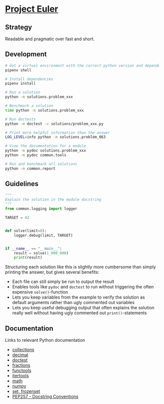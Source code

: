 # [Project Euler](https://projecteuler.net/)

## Strategy

Readable and pragmatic over fast and short.

## Development

```bash
# Get a virtual environment with the correct python version and dependencies
pipenv shell

# Install dependencies
pipenv install

# Run a solution
python -m solutions.problem_xxx

# Benchmark a solution
time python -m solutions.problem_xxx

# Run doctests
python -m doctest -v solutions/problem_xxx.py

# Print more helpful information than the answer
LOG_LEVEL=info python -m solutions.problem_063

# View the documentation for a module
python -m pydoc solutions.problem_xxx
python -m pydoc common.tools

# Run and benchmark all solutions
python -m common.report
```

## Guidelines

```python
"""
Explain the solution in the module docstring
"""
from common.logging import logger

TARGET = 42


def solve(limit=8):
    logger.debug(limit, TARGET)


if __name__ == "__main__":
    result = solve(1_000_000)
    print(result)
```

Structuring each solution like this is slightly more cumbersome than simply printing the answer, but gives several benefits:

- Each file can still simply be run to output the result
- Enables tools like `pydoc` and `doctest` to run without triggering the often expensive `solve()`-function
- Lets you keep variables from the example to verify the solution as default arguments rather than ugly commented out variables
- Lets you keep useful debugging output that often explains the solution really well without having ugly commented out `print()`-statements

## Documentation

Links to relevant Python documentation

- [collections](https://docs.python.org/3/library/collections.html)
- [decimal](https://docs.python.org/3/library/decimal.html)
- [doctest](https://docs.python.org/3/library/doctest.html)
- [fractions](https://docs.python.org/3/library/fractions.html)
- [functools](https://docs.python.org/3/library/functools.html)
- [itertools](https://docs.python.org/3/library/itertools.html)
- [math](https://docs.python.org/3/library/math.html)
- [numpy](https://numpy.org/doc/1.18/)
- [set, frozenset](https://docs.python.org/3/library/stdtypes.html#set)
- [PEP257 - Docstring Conventions](https://www.python.org/dev/peps/pep-0257/)
